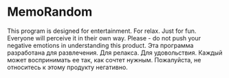 # MemoRandom
This program is designed for entertainment. For relax. Just for fun.
Everyone will perceive it in their own way.
Please - do not push your negative emotions in understanding this product.
Эта программа разработана для развлечения. Для релакса. Для удовольствия.
Каждый может воспринимать ее так, как сочтет нужным.
Пожалуйста, не относитесь к этому продукту негативно.

